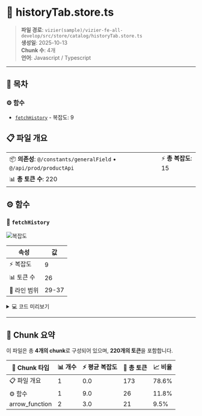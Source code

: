# 📄 historyTab.store.ts

> **파일 경로**: `vizier(sample)/vizier-fe-all-develop/src/store/catalog/historyTab.store.ts`  
> **생성일**: 2025-10-13  
> **Chunk 수**: 4개  
> **언어**: Javascript / Typescript
---

## 📑 목차

### ⚙️ 함수
- [`fetchHistory`](#function-fetchhistory) - 복잡도: 9


## 📋 파일 개요

| | |
|--|--|
| 📦 **의존성**: `@/constants/generalField` • `@/api/prod/productApi` | ⚡ **총 복잡도**: 15 |
| 📊 **총 토큰 수**: 220 |  |




## ⚙️ 함수

### <a id="function-fetchhistory"></a>🔧 `fetchHistory`

![복잡도](https://img.shields.io/badge/복잡도-9-orange)

| 속성 | 값 |
|------|----|
| ⚡ 복잡도 | 9 |
| 📊 토큰 수 | 26 |
| 📍 라인 범위 | 29-37 |





<details>
<summary>💻 코드 미리보기</summary>

```javascript
  async function fetchHistory(payload: ParamUIHistoryTab) {
    try {
      const response = await getUiHistoryTab(payload);
      history.value = updateCommGroupCode(response.data);
    } catch (error) {
      history.value = null;
      throw error;
    }
  }...
```

**Chunk 메타데이터**
- 🆔 **ID**: `5814e73df2cc`
- 🏷️ **태그**: `function, javascript`

</details>

---



## 🧩 Chunk 요약

이 파일은 총 **4개의 chunk**로 구성되어 있으며, **220개의 토큰**을 포함합니다.

| 🧩 Chunk 타입 | 📊 개수 | ⚡ 평균 복잡도 | 📝 총 토큰 | 📈 비율 |
|---------------|--------|-------------|----------|--------|
| 📋 파일 개요 | 1 | 0.0 | 173 | 78.6% |
| ⚙️ 함수 | 1 | 9.0 | 26 | 11.8% |
| arrow_function | 2 | 3.0 | 21 | 9.5% |

